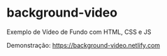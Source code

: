 # background-video
Exemplo de Vídeo de Fundo com HTML, CSS e JS

Demonstração:
https://background-video.netlify.com
